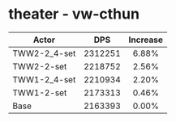 # theater - vw-cthun
| Actor | DPS | Increase |
|---|:---:|:---:|
|TWW2-2_4-set|2312251|6.88%|
|TWW2-2-set|2218752|2.56%|
|TWW1-2_4-set|2210934|2.20%|
|TWW1-2-set|2173313|0.46%|
|Base|2163393|0.00%|
